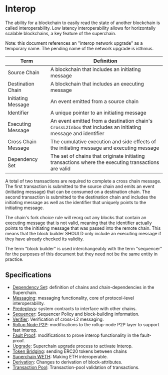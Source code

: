 <!-- DOCTOC SKIP -->

# Interop

The ability for a blockchain to easily read the state of another blockchain is called interoperability.
Low latency interoperability allows for horizontally scalable blockchains, a key feature of the superchain.

Note: this document references an "interop network upgrade" as a temporary name. The pending name of the
network upgrade is isthmus.

| Term                | Definition                                                                                          |
|---------------------|-----------------------------------------------------------------------------------------------------|
| Source Chain        | A blockchain that includes an initiating message                                                    |
| Destination Chain   | A blockchain that includes an executing message                                                     |
| Initiating Message  | An event emitted from a source chain                                                                |
| Identifier          | A unique pointer to an initiating message                                                           |
| Executing Message   | An event emitted from a destination chain's `CrossL2Inbox` that includes an initiating message and identifier |
| Cross Chain Message | The cumulative execution and side effects of the initiating message and executing message           |
| Dependency Set      | The set of chains that originate initiating transactions where the executing transactions are valid |

A total of two transactions are required to complete a cross chain message.
The first transaction is submitted to the source chain and emits an event (initiating message) that can be
consumed on a destination chain. The second transaction is submitted to the destination chain and includes the
initiating message as well as the identifier that uniquely points to the initiating message.

The chain's fork choice rule will reorg out any blocks that contain an executing message that is not valid,
meaning that the identifier actually points to the initiating message that was passed into the remote chain.
This means that the block builder SHOULD only include an executing message if they have already checked its validity.

The term "block builder" is used interchangeably with the term "sequencer" for the purposes of this document but
they need not be the same entity in practice.

## Specifications

- [Dependency Set](./dependency-set.md): definition of chains and chain-dependencies in the Superchain.
- [Messaging](./messaging.md): messaging functionality, core of protocol-level interoperability.
- [Predeploys](./predeploys.md): system contracts to interface with other chains.
- [Sequencer](./sequencer.md): Sequencer Policy and block-building information.
- [Verifier](./verifier.md): Verification of cross-L2 messaging.
- [Rollup Node P2P](./rollup-node-p2p.md): modifications to the rollup-node P2P layer to support fast interop.
- [Fault Proof](./fault-proof.md): modifications to prove interop functionality in the fault-proof.
- [Upgrade](./upgrade.md): Superchain upgrade process to activate Interop.
- [Token Bridging](./token-bridging.md): sending ERC20 tokens between chains
- [Superchain WETH](./superchain-weth.md): Making ETH interoperable.
- [Derivation](./derivation.md): Changes to derivation of block-attributes.
- [Transaction Pool](./tx-pool.md): Transaction-pool validation of transactions.
